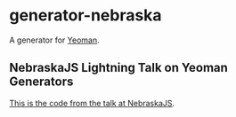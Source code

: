 # generator-nebraska 

A generator for [Yeoman](http://yeoman.io).

## NebraskaJS Lightning Talk on Yeoman Generators

[This is the code from the talk at NebraskaJS](http://nebraskajs.com/2013/yeoman-generators/).
